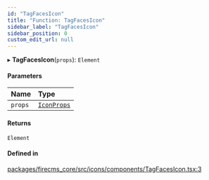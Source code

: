 ```yaml
---
id: "TagFacesIcon"
title: "Function: TagFacesIcon"
sidebar_label: "TagFacesIcon"
sidebar_position: 0
custom_edit_url: null
---
```


▸ **TagFacesIcon**(`props`): `Element`

#### Parameters

| Name | Type |
| :------ | :------ |
| `props` | [`IconProps`](../types/IconProps.md) |

#### Returns

`Element`

#### Defined in

[packages/firecms_core/src/icons/components/TagFacesIcon.tsx:3](https://github.com/FireCMSco/firecms/blob/d45f3739/packages/firecms_core/src/icons/components/TagFacesIcon.tsx#L3)
